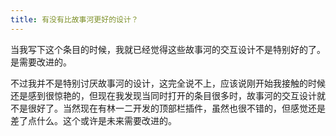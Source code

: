 ```yaml
---
title: 有没有比故事河更好的设计？
---
```


当我写下这个条目的时候，我就已经觉得这些故事河的交互设计不是特别好的了。是需要改进的。

不过我并不是特别讨厌故事河的设计，这完全说不上，应该说刚开始我接触的时候还是感到很惊艳的，但现在我发现当同时打开的条目很多时，故事河的交互设计就不是很好了。当然现在有林一二开发的顶部栏插件，虽然也很不错的，但感觉还是差了点什么。这个或许是未来需要改进的。